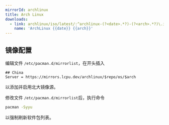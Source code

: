```yaml
---
mirrorId: archlinux
title: Arch Linux
downloads:
  - link: archlinux/iso/latest/:^archlinux-(?<date>.*?)-(?<arch>.*?)\.iso$
    name: 'ArchLinux {{date}} {{arch}}'
---
```


## 镜像配置

编辑文件 `/etc/pacman.d/mirrorlist`，在开头插入

```unix-conf
## China
Server = https://mirrors.lcpu.dev/archlinux/$repo/os/$arch
```

以添加并启用北大镜像源。

修改文件 `/etc/pacman.d/mirrorlist`后，执行命令

```bash
pacman -Syyu
```

以强制刷新软件包列表。
